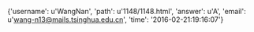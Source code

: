 {'username': u'WangNan', 'path': u'1148/1148.html', 'answer': u'A', 'email': u'wang-n13@mails.tsinghua.edu.cn', 'time': '2016-02-21:19:16:07'}